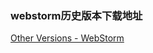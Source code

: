 ### webstorm历史版本下载地址
[Other Versions - WebStorm](https://www.jetbrains.com/webstorm/download/other.html)